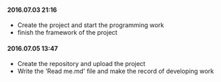 #### 2016.07.03 21:16 ####

- Create the project and start the programming work
- finish the framework of the project

#### 2016.07.05 13:47 ####

- Create the repository and upload the project
- Write the 'Read me.md' file and make the record of developing work